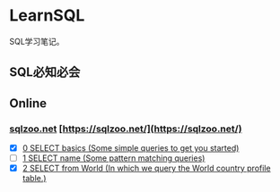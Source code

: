 # LearnSQL
SQL学习笔记。

## SQL必知必会

## Online

### [sqlzoo.net](sqlzoo) [https://sqlzoo.net/](https://sqlzoo.net/)

- [x] [0 SELECT basics (Some simple queries to get you started)](sqlzoo/0-SELECT-basics.md)
- [ ] [1 SELECT name (Some pattern matching queries)](sqlzoo/1-SELECT-name.md)
- [x] [2 SELECT from World (In which we query the World country profile table.)](sqlzoo/2-SELECT-from-World.md)